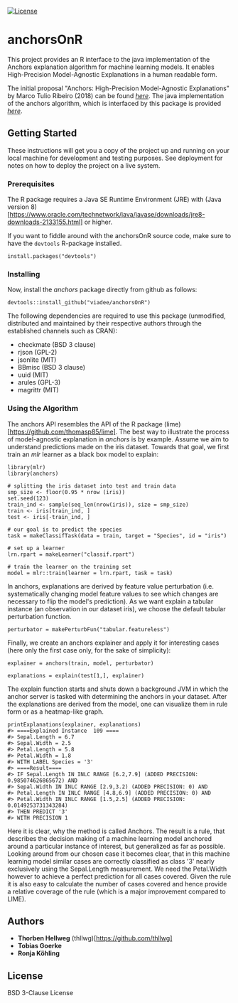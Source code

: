 [![License](https://img.shields.io/badge/License-BSD%203--Clause-blue.svg)](https://opensource.org/licenses/BSD-3-Clause)

# anchorsOnR 

This project provides an R interface to the java implementation of the Anchors explanation algorithm for machine learning models. It enables High-Precision Model-Agnostic Explanations in a human readable form. 

The initial proposal "Anchors: High-Precision Model-Agnostic Explanations" by Marco Tulio Ribeiro (2018) can be found
[*here*](https://homes.cs.washington.edu/~marcotcr/aaai18.pdf). The java implementation of the anchors algorithm, which is interfaced by this package is provided [*here*](https://github.com/viadee/javaAnchorExplainer).

## Getting Started

These instructions will get you a copy of the project up and running on your local machine for development and testing purposes. See deployment for notes on how to deploy the project on a live system.

### Prerequisites

The R package requires a Java SE Runtime Environment (JRE) with (Java version 8)[https://www.oracle.com/technetwork/java/javase/downloads/jre8-downloads-2133155.html] or higher.

If you want to fiddle around with the anchorsOnR source code, make sure to have the `devtools` R-package installed.

```{r}
install.packages("devtools")
```

### Installing

Now, install the *anchors* package directly from github as follows:
```{r}
devtools::install_github("viadee/anchorsOnR")
```
The following dependencies are required to use this package (unmodified, distributed and maintained by their respective authors through the established channels such as CRAN): 
* checkmate (BSD 3 clause)
* rjson (GPL-2)
* jsonlite (MIT)
* BBmisc (BSD 3 clause)
* uuid (MIT)
* arules (GPL-3)
* magrittr (MIT)

### Using the Algorithm
The anchors API resembles the API of the R package (lime)[https://github.com/thomasp85/lime].
The best way to illustrate the process of model-agnostic explanation in *anchors* is by example. Assume we aim to understand predictions made on the iris dataset. Towards that goal, we first train an *mlr* learner as a black box model to explain:

```{r}
library(mlr)
library(anchors)

# splitting the iris dataset into test and train data
smp_size <- floor(0.95 * nrow (iris))
set.seed(123)
train_ind <- sample(seq_len(nrow(iris)), size = smp_size)
train <- iris[train_ind, ]
test <- iris[-train_ind, ]

# our goal is to predict the species
task = makeClassifTask(data = train, target = "Species", id = "iris")

# set up a learner
lrn.rpart = makeLearner("classif.rpart")

# train the learner on the training set
model = mlr::train(learner = lrn.rpart, task = task)
```
In anchors, explanations are derived by feature value perturbation (i.e. systematically changing model feature values to see which changes are necessary to flip the model's prediction). 
As we want explain a tabular instance (an observation in our dataset iris), we choose the default tabular perturbation function.

```{r}
perturbator = makePerturbFun("tabular.featureless")
```
Finally, we create an anchors explainer and apply it for interesting cases (here only the first case only, for the sake of simplicity):
```{r}
explainer = anchors(train, model, perturbator)

explanations = explain(test[1,], explainer)
```
The explain function starts and shuts down a background JVM in which the anchor server is tasked with determining the anchors in your dataset.
After the explanations are derived from the model, one can visualize them in rule form or as a heatmap-like graph.
```{r}
printExplanations(explainer, explanations)
#> ====Explained Instance  109 ====
#> Sepal.Length = 6.7
#> Sepal.Width = 2.5
#> Petal.Length = 5.8
#> Petal.Width = 1.8
#> WITH LABEL Species = '3'
#> ====Result====
#> IF Sepal.Length IN INLC RANGE [6.2,7.9] (ADDED PRECISION: 0.985074626865672) AND
#> Sepal.Width IN INLC RANGE [2.9,3.2) (ADDED PRECISION: 0) AND
#> Petal.Length IN INLC RANGE [4.8,6.9] (ADDED PRECISION: 0) AND
#> Petal.Width IN INLC RANGE [1.5,2.5] (ADDED PRECISION: 0.0149253731343284)
#> THEN PREDICT '3'
#> WITH PRECISION 1
```
Here it is clear, why the method is called Anchors. The result is a rule, that describes the decision making of a machine learning model anchored around a particular instance of interest, but generalized as far as possible. Looking around from our chosen case it becomes clear, that in this machine learning model similar cases are correctly classified as class '3' nearly exclusively using the Sepal.Length measurement. We need the Petal.Width however to achieve a perfect prediction for all cases covered. Given the rule it is also easy to calculate the number of cases covered and hence provide a relative coverage of the rule (which is a major improvement compared to LIME).

## Authors

* **Thorben Hellweg** (thllwg)[https://github.com/thllwg]
* **Tobias Goerke**
* **Ronja Köhling**

## License

BSD 3-Clause License


